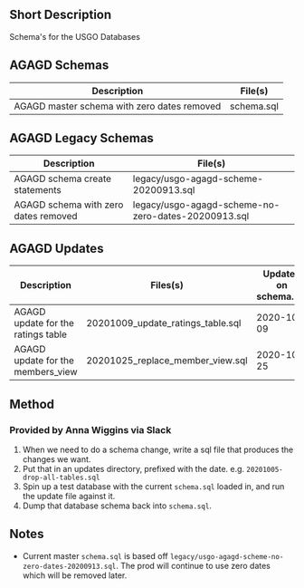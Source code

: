 ## Short Description

Schema's for the USGO Databases

## AGAGD Schemas

| Description                 | File(s) |
| --------------------------- | ------- |
| AGAGD master schema with zero dates removed | schema.sql |

## AGAGD Legacy Schemas
| Description                 | File(s) |
| --------------------------- | ------- |
| AGAGD schema create statements | legacy/usgo-agagd-scheme-20200913.sql |
| AGAGD schema with zero dates removed | legacy/usgo-agagd-scheme-no-zero-dates-20200913.sql |

## AGAGD Updates

| Description | Files(s) | Updated on schema.sql | Updated on Prodution | Updated on Test |
| ----------- | -------- | ------------------------ | -------------------- | --------------- |
| AGAGD update for the ratings table | 20201009_update_ratings_table.sql | 2020-10-09 | no | 2020-10-12 |
| AGAGD update for the members_view | 20201025_replace_member_view.sql | 2020-10-25 | no | no |

## Method 
### Provided by Anna Wiggins via Slack

1) When we need to do a schema change, write a sql file that produces the changes we want. 
2) Put that in an updates directory, prefixed with the date. e.g. `20201005-drop-all-tables.sql`
3) Spin up a test database with the current `schema.sql` loaded in, and run the update file against it.
4) Dump that database schema back into `schema.sql`.

## Notes
* Current master `schema.sql` is based off `legacy/usgo-agagd-scheme-no-zero-dates-20200913.sql`. The prod will continue to use zero dates which will be removed later.

